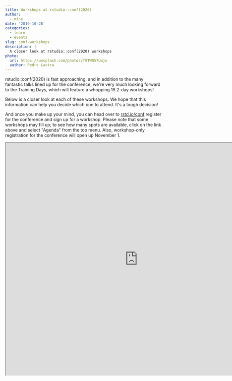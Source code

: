```yaml
---
title: Workshops at rstudio::conf(2020)
author:
  - mine
date: '2019-10-28'
categories:
  - learn
  - events
slug: conf-workshops
description: |
  A closer look at rstudio::conf(2020) workshops
photo:
  url: https://unsplash.com/photos/f9TWR57Uujo
  author: Pedro Lastra
---
```


rstudio::conf(2020) is fast approaching, and in addition to the many fantastic 
talks lined up for the conference, we're very much looking forward to the Training 
Days, which will feature a whopping 19 2-day workshops!

Below is a closer look at each of these workshops. We hope that this information 
can help you decide which one to attend. It's a tough decision!

And once you make up your mind, you can head over to 
[rstd.io/conf](https://rstd.io/conf) register for the conference and sign up 
for a workshop. Please note that some workshops may fill up; to see how many spots are available, click on the link above and select "Agenda" from the top menu. Also, workshop-only registration for the conference will open up November 1. 

<iframe src="https://minecr.shinyapps.io/conf-2020-workshops/" width=850 height=750"></iframe>
